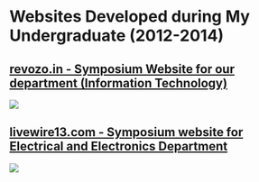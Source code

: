 # Websites Developed during My Undergraduate (2012-2014)

## [revozo.in - Symposium Website for our department (Information Technology)](https://svengateswaran.github.io/web-designing/revozo.in)

![](https://svengateswaran.github.io/web-designing/revozo.in/images/screenshot.png)

## [livewire13.com - Symposium website for Electrical and Electronics Department](https://svengateswaran.github.io/web-designing/livewire13.com/images/screenshot.png)

![](https://svengateswaran.github.io/web-designing/livewire13.com/images/screenshot.png)
